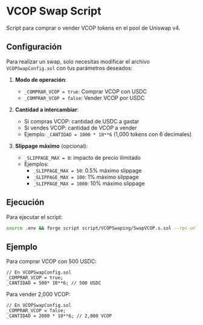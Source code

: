 # VCOP Swap Script

Script para comprar o vender VCOP tokens en el pool de Uniswap v4.

## Configuración

Para realizar un swap, solo necesitas modificar el archivo `VCOPSwapConfig.sol` con tus parámetros deseados:

1. **Modo de operación**:
   - `_COMPRAR_VCOP = true`: Comprar VCOP con USDC
   - `_COMPRAR_VCOP = false`: Vender VCOP por USDC

2. **Cantidad a intercambiar**:
   - Si compras VCOP: cantidad de USDC a gastar
   - Si vendes VCOP: cantidad de VCOP a vender
   - Ejemplo: `_CANTIDAD = 1000 * 10**6` (1,000 tokens con 6 decimales)

3. **Slippage máximo** (opcional):
   - `_SLIPPAGE_MAX = 0`: impacto de precio ilimitado
   - Ejemplos:
     - `_SLIPPAGE_MAX = 50`: 0.5% máximo slippage
     - `_SLIPPAGE_MAX = 100`: 1% máximo slippage
     - `_SLIPPAGE_MAX = 1000`: 10% máximo slippage

## Ejecución

Para ejecutar el script:

```bash
source .env && forge script script/VCOPSwaping/SwapVCOP.s.sol --rpc-url $RPC_URL --private-key $PRIVATE_KEY --broadcast --legacy -vvvv
```

## Ejemplo

Para comprar VCOP con 500 USDC:

```solidity
// En VCOPSwapConfig.sol
_COMPRAR_VCOP = true;
_CANTIDAD = 500* 10**6; // 500 USDC
```

Para vender 2,000 VCOP:

```solidity
// En VCOPSwapConfig.sol
_COMPRAR_VCOP = false;
_CANTIDAD = 2000 * 10**6; // 2,000 VCOP
``` 